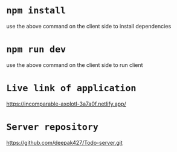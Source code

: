 # `npm install`
use the above command on the client side to install dependencies

# `npm run dev`
use the above command on the client side to run client

# `Live link of application`
https://incomparable-axolotl-3a7a0f.netlify.app/

# `Server repository`
https://github.com/deepak427/Todo-server.git
